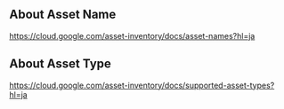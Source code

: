 ## About Asset Name
https://cloud.google.com/asset-inventory/docs/asset-names?hl=ja

## About Asset Type
https://cloud.google.com/asset-inventory/docs/supported-asset-types?hl=ja
